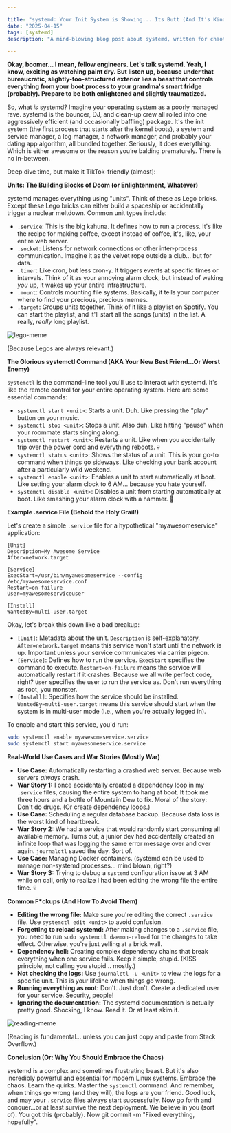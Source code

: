 ```yaml
---

title: "systemd: Your Init System is Showing... Its Butt (And It's Kind of Complicated)"
date: "2025-04-15"
tags: [systemd]
description: "A mind-blowing blog post about systemd, written for chaotic Gen Z engineers."

---
```


**Okay, boomer... I mean, fellow engineers. Let's talk systemd. Yeah, I know, exciting as watching paint dry. But listen up, because under that bureaucratic, slightly-too-structured exterior lies a beast that controls everything from your boot process to your grandma's smart fridge (probably). Prepare to be both enlightened and slightly traumatized.**

So, what *is* systemd? Imagine your operating system as a poorly managed rave.  systemd is the bouncer, DJ, and clean-up crew all rolled into one aggressively efficient (and occasionally baffling) package. It's the init system (the first process that starts after the kernel boots), a system and service manager, a log manager, a network manager, and probably your dating app algorithm, all bundled together.  Seriously, it does everything. Which is either awesome or the reason you’re balding prematurely.  There is no in-between.

Deep dive time, but make it TikTok-friendly (almost):

**Units: The Building Blocks of Doom (or Enlightenment, Whatever)**

systemd manages everything using "units". Think of these as Lego bricks.  Except these Lego bricks can either build a spaceship or accidentally trigger a nuclear meltdown.  Common unit types include:

*   `.service`:  This is the big kahuna.  It defines how to run a process.  It's like the recipe for making coffee, except instead of coffee, it's, like, your entire web server.
*   `.socket`: Listens for network connections or other inter-process communication. Imagine it as the velvet rope outside a club... but for data.
*   `.timer`:  Like cron, but less cron-y.  It triggers events at specific times or intervals. Think of it as your annoying alarm clock, but instead of waking *you* up, it wakes up your entire infrastructure.
*   `.mount`: Controls mounting file systems.  Basically, it tells your computer where to find your precious, precious memes.
*   `.target`: Groups units together. Think of it like a playlist on Spotify. You can start the playlist, and it'll start all the songs (units) in the list. A really, *really* long playlist.

![lego-meme](https://i.imgflip.com/1ux164.jpg)

(Because Legos are always relevant.)

**The Glorious systemctl Command (AKA Your New Best Friend…Or Worst Enemy)**

`systemctl` is the command-line tool you'll use to interact with systemd.  It's like the remote control for your entire operating system.  Here are some essential commands:

*   `systemctl start <unit>`: Starts a unit.  Duh.  Like pressing the "play" button on your music.
*   `systemctl stop <unit>`: Stops a unit.  Also duh. Like hitting "pause" when your roommate starts singing along.
*   `systemctl restart <unit>`: Restarts a unit.  Like when you accidentally trip over the power cord and everything reboots.  💀
*   `systemctl status <unit>`: Shows the status of a unit.  This is your go-to command when things go sideways.  Like checking your bank account after a particularly wild weekend.
*   `systemctl enable <unit>`: Enables a unit to start automatically at boot.  Like setting your alarm clock to 6 AM... because you hate yourself.
*   `systemctl disable <unit>`: Disables a unit from starting automatically at boot.  Like smashing your alarm clock with a hammer.  🙏

**Example .service File (Behold the Holy Grail!)**

Let's create a simple `.service` file for a hypothetical "myawesomeservice" application:

```
[Unit]
Description=My Awesome Service
After=network.target

[Service]
ExecStart=/usr/bin/myawesomeservice --config /etc/myawesomeservice.conf
Restart=on-failure
User=myawesomeserviceuser

[Install]
WantedBy=multi-user.target
```

Okay, let's break this down like a bad breakup:

*   `[Unit]`:  Metadata about the unit. `Description` is self-explanatory. `After=network.target` means this service won't start until the network is up.  Important unless your service communicates via carrier pigeon.
*   `[Service]`: Defines how to run the service. `ExecStart` specifies the command to execute. `Restart=on-failure` means the service will automatically restart if it crashes. Because we all write perfect code, right? `User` specifies the user to run the service as. Don't run everything as root, you monster.
*   `[Install]`:  Specifies how the service should be installed. `WantedBy=multi-user.target` means this service should start when the system is in multi-user mode (i.e., when you're actually logged in).

To enable and start this service, you'd run:

```bash
sudo systemctl enable myawesomeservice.service
sudo systemctl start myawesomeservice.service
```

**Real-World Use Cases and War Stories (Mostly War)**

*   **Use Case:**  Automatically restarting a crashed web server.  Because web servers *always* crash.
*   **War Story 1:** I once accidentally created a dependency loop in my `.service` files, causing the entire system to hang at boot. It took me three hours and a bottle of Mountain Dew to fix.  Moral of the story: Don't do drugs. (Or create dependency loops.)
*   **Use Case:** Scheduling a regular database backup.  Because data loss is the worst kind of heartbreak.
*   **War Story 2:**  We had a service that would randomly start consuming all available memory. Turns out, a junior dev had accidentally created an infinite loop that was logging the same error message over and over again. `journalctl` saved the day. Sort of.
*   **Use Case:** Managing Docker containers. (systemd can be used to manage non-systemd processes… mind blown, right?)
*    **War Story 3:** Trying to debug a `systemd` configuration issue at 3 AM while on call, only to realize I had been editing the wrong file the entire time. 💀

**Common F\*ckups (And How To Avoid Them)**

*   **Editing the wrong file:**  Make sure you're editing the correct `.service` file.  Use `systemctl edit <unit>` to avoid confusion.
*   **Forgetting to reload systemd:** After making changes to a `.service` file, you need to run `sudo systemctl daemon-reload` for the changes to take effect.  Otherwise, you're just yelling at a brick wall.
*   **Dependency hell:**  Creating complex dependency chains that break everything when one service fails.  Keep it simple, stupid. (KISS principle, not calling you stupid... mostly.)
*   **Not checking the logs:** Use `journalctl -u <unit>` to view the logs for a specific unit.  This is your lifeline when things go wrong.
*   **Running everything as root:**  Don't. Just don't. Create a dedicated user for your service. Security, people!
*   **Ignoring the documentation:**  The systemd documentation is actually pretty good. Shocking, I know.  Read it.  Or at least skim it.

![reading-meme](https://imgflip.com/i/2w1787)

(Reading is fundamental... unless you can just copy and paste from Stack Overflow.)

**Conclusion (Or: Why You Should Embrace the Chaos)**

systemd is a complex and sometimes frustrating beast. But it's also incredibly powerful and essential for modern Linux systems. Embrace the chaos. Learn the quirks. Master the `systemctl` command. And remember, when things go wrong (and they will), the logs are your friend. Good luck, and may your `.service` files always start successfully. Now go forth and conquer…or at least survive the next deployment.  We believe in you (sort of). You got this (probably). Now git commit -m "Fixed everything, hopefully".

